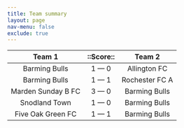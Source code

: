 ```yaml
---
title: Team summary
layout: page
nav-menu: false
exclude: true
---
```




|       Team 1       |  ::Score::  |     Team 2     |
|:------------------:|:-----------:|:--------------:|
|   Barming Bulls    | 1 &mdash; 0 |  Allington FC  |
|   Barming Bulls    | 1 &mdash; 1 | Rochester FC A |
| Marden Sunday B FC | 3 &mdash; 0 | Barming Bulls  |
|   Snodland Town    | 1 &mdash; 0 | Barming Bulls  |
| Five Oak Green FC  | 1 &mdash; 1 | Barming Bulls  |

 <br /><br /><br />